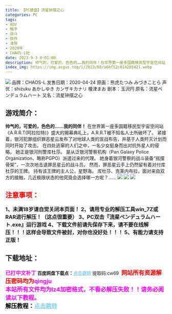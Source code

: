 ```yaml
---
title: 【PC硬盘】流星钟摆之心
categories: PC
tags:
- ADV
- 触手
- 战斗
- 拔作
- 凌辱
- 2020年
- CHAOS-L社
date: 2023-9-3 8:01:00
description: 帅气的，可爱的，色色的……我的同伴！在世界第一座多国籍移民型宇宙空间站《A.R.R.T(阿拉拉特)》盛大的揭幕典礼上，A.R.R.T被不知名人士所破坏了。紧接着，银河犯罪组织罪恶星云发布了对地球人类的宣战布告，并基于人类歼灭计划而同时开始了攻击。在四处逃窜的人们之中，一名少女挺身而出对抗外星人的侵略。
index_img: https://img.acgus.top/i/2023/08/a6bf52c014205421.webp
---
```

![](https://img.acgus.top/i/2023/08/a6bf52c014205421.webp)
品牌：CHAOS-L
发售日期：2020-04-24
原画：熊虎たつみ みづきことら
声优：shizuku あかしゆき カンザキカナリ 榎津まお
剧本：玉沢円
原名：流星ペンデュラムハート
又名：流星钟摆之心

## 游戏简介：
**帅气的，可爱的，色色的……我的同伴！**
在世界第一座多国籍移民型宇宙空间站《A.R.R.T(阿拉拉特)》盛大的揭幕典礼上，A.R.R.T被不知名人士所破坏了。
紧接着，银河犯罪组织罪恶星云发布了对地球人类的宣战布告，并基于人类歼灭计划而同时开始了攻击。
在四处逃窜的人们之中，一名少女挺身而出对抗外星人的侵略。
她正是银河刑警库杜莎。
是从泛银河警察机构（Pan Galaxy Police Organization、略称PGPO）派遣过来的代理。
她身着银河警察的战斗装备“摇摆骨架”，一次次地击退罪恶星云的战斗员。
然而，罪恶星云手上仍然留有着对付库杜莎的王牌。
持有该王牌的主人公，星野海。
库杜莎、克莱内布拉，面对来自双方的接触，几近极限状态的他究竟会选择哪一方呢？……
![](https://img.acgus.top/i/2023/08/e586bf2039210223.webp)
![](https://img.acgus.top/i/2023/08/4f92415610205505.webp)
![](https://img.acgus.top/i/2023/08/67c34d9f75205457.webp)





## <font color=#FF0000 >注意事项：</font>
<font size=3><b>1、未满18岁请自觉关闭本页面！
2、请用专业的解压工具win_7Z或RAR进行解压！（这点很重要）
3、PC双击『流星ペンデュラムハート.exe』运行游戏
4、下载文件前请先保存下来，请不要在线解压！！！这样会导致文件被封，对你也没好处！！！
5、有能力请支持正版！</b></font>

## 下载地址：
<font color=#FF00FF size=3><b>已打中文补丁</b></font>
<b>百度网盘下载点：</b><a href="https://pan.baidu.com/s/1Va4mlt1LC1GRQ51VCp9QLA?pwd=cw69" style="color: #87CEEB;"><b>点击跳转</b></a> 提取码:cw69
<a style="padding: 0" href="https://post.qingju.org/AD/"><img style="max-width:100%" src="https://img.acgus.top/i/2024/07/478f689b8021d8d499ab43d21acf137a.gif" alt=""></a>
<b><font color=#FF0000 size=4>网站所有资源解压密码均为</b></font><b><font color=#FF00FF size=4>qingju</font><font color=#FF0000 ></font></b><br><b><font color=#FF00FF size=4>本站所有文件均为lz4加密格式，不看必解压失败！！请务必阅读以下教程。</b></font><br><b><font color=#000 size=4>解压教程：</b><a href="https://post.qingju.org/tutorial/000/" style="color: #87CEEB;"><b>点击跳转</b></a>
